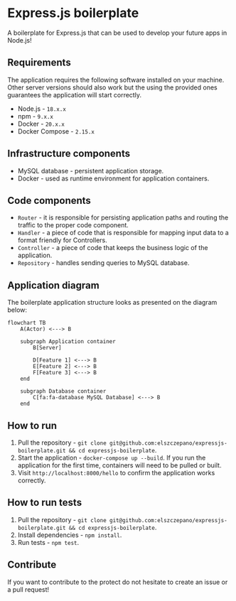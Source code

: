# Express.js boilerplate

A boilerplate for Express.js that can be used to develop your future apps in Node.js!

## Requirements

The application requires the following software installed on your machine. Other server versions should also work but the using the provided ones guarantees the application will start correctly.

- Node.js - `18.x.x`
- npm - `9.x.x`
- Docker - `20.x.x`
- Docker Compose - `2.15.x`

## Infrastructure components

- MySQL database - persistent application storage.
- Docker - used as runtime environment for application containers.

## Code components

- `Router` - it is responsible for persisting application paths and routing the traffic to the proper code component.
- `Handler` - a piece of code that is responsible for mapping input data to a format friendly for Controllers.
- `Controller` - a piece of code that keeps the business logic of the application.
- `Repository` - handles sending queries to MySQL database.

## Application diagram

The boilerplate application structure looks as presented on the diagram below:

```mermaid
flowchart TB
    A(Actor) <---> B

    subgraph Application container
        B[Server]
        
        D[Feature 1] <---> B
        E[Feature 2] <---> B
        F[Feature 3] <---> B
    end

    subgraph Database container
        C[fa:fa-database MySQL Database] <---> B
    end
```

## How to run

1. Pull the repository - `git clone git@github.com:elszczepano/expressjs-boilerplate.git && cd expressjs-boilerplate`.
2. Start the application - `docker-compose up --build`. If you run the application for the first time, containers will need to be pulled or built.
3. Visit `http://localhost:8000/hello` to confirm the application works correctly.

## How to run tests

1. Pull the repository - `git clone git@github.com:elszczepano/expressjs-boilerplate.git && cd expressjs-boilerplate`.
2. Install dependencies - `npm install`.
3. Run tests - `npm test`.

## Contribute

If you want to contribute to the protect do not hesitate to create an issue or a pull request!